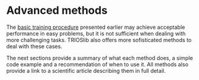 # Advanced methods

The [basic training procedure](training_new_operators.md) presented earlier
may achieve acceptable performance in easy problems, but it is not sufficient
when dealing with more challenging tasks. TRIOSlib also offers more sofisticated
methods to deal with these cases. 

The next sections provide a summary of what each method does, a simple code
example and a recommendation of when to use it. All methods also provide a link
to a scientific article describing them in full detail. 
